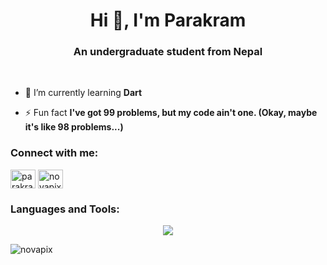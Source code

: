 <h1 align="center">Hi 👋, I'm Parakram</h1>
<h3 align="center">An undergraduate student from Nepal</h3>
<br>

- 🌱 I’m currently learning **Dart**
  
- ⚡ Fun fact **I've got 99 problems, but my code ain't one. (Okay, maybe it's like 98 problems...)**

<h3 align="left">Connect with me:</h3>
<p align="left">
<a href="https://linkedin.com/in/parakram04" target="blank"><img align="center" src="https://raw.githubusercontent.com/rahuldkjain/github-profile-readme-generator/master/src/images/icons/Social/linked-in-alt.svg" alt="parakram04" height="30" width="40" /></a>
<a href="https://www.leetcode.com/novapix" target="blank"><img align="center" src="https://raw.githubusercontent.com/rahuldkjain/github-profile-readme-generator/master/src/images/icons/Social/leet-code.svg" alt="novapix" height="30" width="40" /></a>
</p>

<h3 align="left">Languages and Tools:</h3>
<p align="center">
  <a href="https://go-skill-icons.vercel.app/">
    <img src="https://go-skill-icons.vercel.app/api/icons?i=arch,debian,git,python,github,docker,c,cpp,html,css,js,bootstrap,vscode,php,phpstorm&perline=5" />
  </a>
</p>

<p><img align="center" src="https://github-readme-stats-five-ashy-35.vercel.app/api/top-langs/?username=novapix&layout=compact&theme=blue-green" alt="novapix" /></p>

